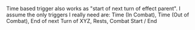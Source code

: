 Time based trigger also works as "start of next turn of effect parent". I assume the only triggers I really need are: Time (In Combat), Time (Out of Combat), End of next Turn of XYZ, Rests, Combat Start / End
